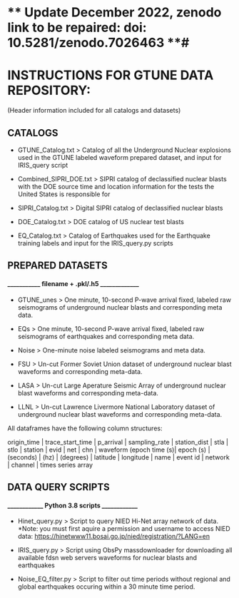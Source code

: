 # ** Update December 2022, zenodo link to be repaired: doi: 10.5281/zenodo.7026463 **#

# INSTRUCTIONS FOR GTUNE DATA REPOSITORY: 
 (Header information included for all catalogs and datasets)

## CATALOGS

- GTUNE_Catalog.txt >  Catalog of all the Underground Nuclear explosions used in the GTUNE labeled waveform prepared dataset, and input for IRIS_query script

- Combined_SIPRI_DOE.txt > SIPRI catalog of declassified nuclear blasts with the DOE source time and location information for the tests the United States is responsible for

- SIPRI_Catalog.txt > Digital SIPRI catalog of declassified nuclear blasts

- DOE_Catalog.txt > DOE catalog of US nuclear test blasts

- EQ_Catalog.txt > Catalog of Earthquakes used for the Earthquake training labels and input for the IRIS_query.py scripts

## PREPARED DATASETS 
#### ___________ filename + .pkl/.h5 _____________

- GTUNE_unes > One minute, 10-second P-wave arrival fixed, labeled raw seismograms of underground nuclear blasts and corresponding meta data.

- EQs > One minute, 10-second P-wave arrival fixed, labeled raw seismograms of earthquakes and corresponding meta data.

- Noise > One-minute noise labeled seismograms and meta data.

- FSU > Un-cut Former Soviet Union dataset of underground nuclear blast waveforms and corresponding meta-data.

- LASA > Un-cut Large Aperature Seismic Array of underground nuclear blast waveforms and corresponding meta-data.

- LLNL > Un-cut Lawrence Livermore National Laboratory dataset of underground nuclear blast waveforms and corresponding meta-data.

All dataframes have the following column structures:

origin_time    |  trace_start_time  |   p_arrival   |   sampling_rate | station_dist  |  stla     |  stlo      |  station |  evid     | net     | chn      | waveform
(epoch time (s)|   epoch (s)        |     (seconds) |       (hz)      |    (degrees)  |  latitude |  longitude |   name   | event id  | network | channel  | times series array

## DATA QUERY SCRIPTS 
#### ____________ Python 3.8 scripts ____________

 - Hinet_query.py > Script to query NIED Hi-Net array network of data.  *Note: you must first aquire a permission and username to access NIED data: https://hinetwww11.bosai.go.jp/nied/registration/?LANG=en

 - IRIS_query.py > Script using ObsPy massdownloader for downloading all available fdsn web servers waveforms for nuclear blasts and earthquakes

 - Noise_EQ_filter.py > Script to filter out time periods without regional and global earthquakes occuring within a 30 minute time period.
